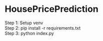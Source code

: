 # HousePricePrediction
Step 1: Setup venv \
Step 2: pip install -r requirements.txt \
Step 3: python index.py
